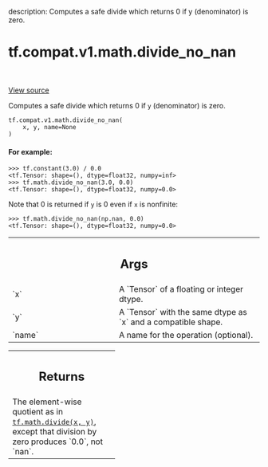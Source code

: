 description: Computes a safe divide which returns 0 if y (denominator) is zero.

<div itemscope itemtype="http://developers.google.com/ReferenceObject">
<meta itemprop="name" content="tf.compat.v1.math.divide_no_nan" />
<meta itemprop="path" content="Stable" />
</div>

# tf.compat.v1.math.divide_no_nan

<!-- Insert buttons and diff -->

<table class="tfo-notebook-buttons tfo-api nocontent" align="left">

</table>

<a target="_blank" class="external" href="/code/stable/tensorflow/python/ops/math_ops.py">View source</a>



Computes a safe divide which returns 0 if `y` (denominator) is zero.


<pre class="devsite-click-to-copy prettyprint lang-py tfo-signature-link">
<code>tf.compat.v1.math.divide_no_nan(
    x, y, name=None
)
</code></pre>



<!-- Placeholder for "Used in" -->


#### For example:



```
>>> tf.constant(3.0) / 0.0
<tf.Tensor: shape=(), dtype=float32, numpy=inf>
>>> tf.math.divide_no_nan(3.0, 0.0)
<tf.Tensor: shape=(), dtype=float32, numpy=0.0>
```

Note that 0 is returned if `y` is 0 even if `x` is nonfinite:

```
>>> tf.math.divide_no_nan(np.nan, 0.0)
<tf.Tensor: shape=(), dtype=float32, numpy=0.0>
```

<!-- Tabular view -->
 <table class="responsive fixed orange">
<colgroup><col width="214px"><col></colgroup>
<tr><th colspan="2"><h2 class="add-link">Args</h2></th></tr>

<tr>
<td>
`x`<a id="x"></a>
</td>
<td>
A `Tensor` of a floating or integer dtype.
</td>
</tr><tr>
<td>
`y`<a id="y"></a>
</td>
<td>
A `Tensor` with the same dtype as `x` and a compatible shape.
</td>
</tr><tr>
<td>
`name`<a id="name"></a>
</td>
<td>
A name for the operation (optional).
</td>
</tr>
</table>



<!-- Tabular view -->
 <table class="responsive fixed orange">
<colgroup><col width="214px"><col></colgroup>
<tr><th colspan="2"><h2 class="add-link">Returns</h2></th></tr>
<tr class="alt">
<td colspan="2">
The element-wise quotient as in <a href="../../../../tf/math/divide.md"><code>tf.math.divide(x, y)</code></a>,
except that division by zero produces `0.0`, not `nan`.
</td>
</tr>

</table>

